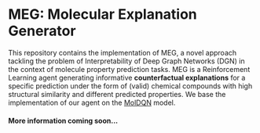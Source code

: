 # MEG: Molecular Explanation Generator
This repository contains the implementation of MEG, a novel approach tackling the problem of Interpretability
of Deep Graph Networks (DGN) in the context of molecule property prediction tasks. MEG is a Reinforcement Learning
agent generating informative **counterfactual explanations** for a specific prediction under the form of (valid)
chemical compounds with high structural similarity and different predicted properties. 
We base the implementation of our agent on the [MolDQN](https://arxiv.org/abs/1810.08678) model.

#### More information coming soon...
